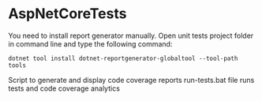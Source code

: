 # AspNetCoreTests

You need to install report generator manually. Open unit tests project folder in command line and type the following command: 

```
dotnet tool install dotnet-reportgenerator-globaltool --tool-path tools
```
Script to generate and display code coverage reports run-tests.bat file runs tests and code coverage analytics
